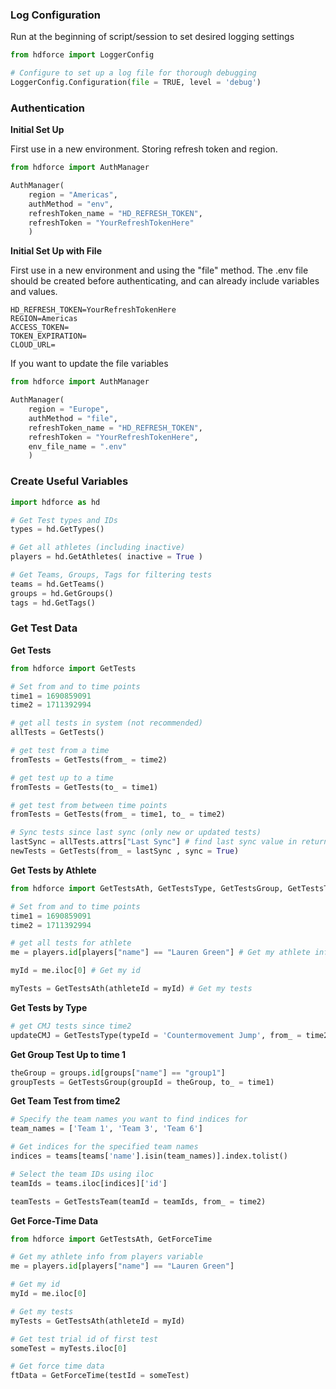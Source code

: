 ### Log Configuration
Run at the beginning of script/session to set desired logging settings

```Python title="Log File for Debugging"
from hdforce import LoggerConfig

# Configure to set up a log file for thorough debugging
LoggerConfig.Configuration(file = TRUE, level = 'debug')
```
### Authentication

**Initial Set Up**

First use in a new environment. Storing refresh token and region.

``` Python title="New Environment Configuration"
from hdforce import AuthManager

AuthManager(
    region = "Americas", 
    authMethod = "env", 
    refreshToken_name = "HD_REFRESH_TOKEN", 
    refreshToken = "YourRefreshTokenHere"
    )
```

**Initial Set Up with File**

First use in a new environment and using the "file" method. The .env file should be created before authenticating, and can already include variables and values. 

``` title="'.env' file in root folder"
HD_REFRESH_TOKEN=YourRefreshTokenHere
REGION=Americas
ACCESS_TOKEN=
TOKEN_EXPIRATION=
CLOUD_URL=
```

If you want to update the file variables
``` Python title="New Variables"
from hdforce import AuthManager

AuthManager(
    region = "Europe", 
    authMethod = "file", 
    refreshToken_name = "HD_REFRESH_TOKEN", 
    refreshToken = "YourRefreshTokenHere",
    env_file_name = ".env"
    )
```

### Create Useful Variables

``` Python title="Get HD and Org Data"
import hdforce as hd

# Get Test types and IDs
types = hd.GetTypes()

# Get all athletes (including inactive)
players = hd.GetAthletes( inactive = True )

# Get Teams, Groups, Tags for filtering tests
teams = hd.GetTeams()
groups = hd.GetGroups()
tags = hd.GetTags()
```

### Get Test Data

**Get Tests**
``` Python title="Get Tests of all types, athletes, teams, and groups"
from hdforce import GetTests

# Set from and to time points
time1 = 1690859091
time2 = 1711392994

# get all tests in system (not recommended)
allTests = GetTests()

# get test from a time
fromTests = GetTests(from_ = time2)

# get test up to a time
fromTests = GetTests(to_ = time1)

# get test from between time points
fromTests = GetTests(from_ = time1, to_ = time2)

# Sync tests since last sync (only new or updated tests)
lastSync = allTests.attrs["Last Sync"] # find last sync value in returned DataFrame attributes
newTests = GetTests(from_ = lastSync , sync = True)
```

**Get Tests by Athlete**
``` Python title="Get Tests of specific types, athletes, teams, and groups"
from hdforce import GetTestsAth, GetTestsType, GetTestsGroup, GetTestsTeam

# Set from and to time points
time1 = 1690859091
time2 = 1711392994

# get all tests for athlete
me = players.id[players["name"] == "Lauren Green"] # Get my athlete info from players variable

myId = me.iloc[0] # Get my id

myTests = GetTestsAth(athleteId = myId) # Get my tests
```

**Get Tests by Type**
``` Python title="Sync CMJ Tests Since Time2"
# get CMJ tests since time2
updateCMJ = GetTestsType(typeId = 'Countermovement Jump', from_ = time2, sync = True)
```

**Get Group Test Up to time 1**
```Python title="Group1 Tests up to Time1"
theGroup = groups.id[groups["name"] == "group1"]
groupTests = GetTestsGroup(groupId = theGroup, to_ = time1)
```

**Get Team Test from time2**
``` Python title="Teams 1,2,3 from time 2"
# Specify the team names you want to find indices for
team_names = ['Team 1', 'Team 3', 'Team 6']

# Get indices for the specified team names
indices = teams[teams['name'].isin(team_names)].index.tolist()

# Select the team IDs using iloc
teamIds = teams.iloc[indices]['id']

teamTests = GetTestsTeam(teamId = teamIds, from_ = time2)
```

**Get Force-Time Data**
``` Python title="My First Test Force-Time Data"
from hdforce import GetTestsAth, GetForceTime

# Get my athlete info from players variable
me = players.id[players["name"] == "Lauren Green"]

# Get my id
myId = me.iloc[0]

# Get my tests
myTests = GetTestsAth(athleteId = myId)

# Get test trial id of first test
someTest = myTests.iloc[0]

# Get force time data
ftData = GetForceTime(testId = someTest)
```